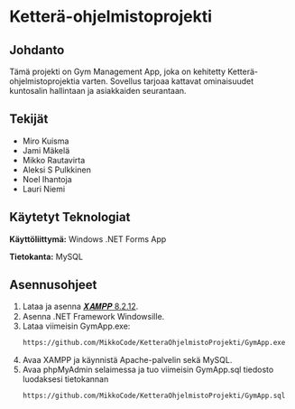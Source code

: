 # Ketterä-ohjelmistoprojekti

## Johdanto
Tämä projekti on Gym Management App, joka on kehitetty Ketterä-ohjelmistoprojektia varten. Sovellus tarjoaa kattavat ominaisuudet kuntosalin hallintaan ja asiakkaiden seurantaan.

## Tekijät
- Miro Kuisma
- Jami Mäkelä
- Mikko Rautavirta
- Aleksi S Pulkkinen
- Noel Ihantoja
- Lauri Niemi

## Käytetyt Teknologiat
**Käyttöliittymä:** Windows .NET Forms App

**Tietokanta:** MySQL

## Asennusohjeet
1. Lataa ja asenna [𝑿𝑨𝑴𝑷𝑷 8.2.12](https://sourceforge.net/projects/xampp/files/XAMPP%20Windows/8.2.12/xampp-windows-x64-8.2.12-0-VS16-installer.exe).
2. Asenna .NET Framework Windowsille.
3. Lataa viimeisin GymApp.exe:
     ```bash
     https://github.com/MikkoCode/KetteraOhjelmistoProjekti/GymApp.exe
     ```
 4. Avaa XAMPP ja käynnistä Apache-palvelin sekä MySQL.
 5. Avaa phpMyAdmin selaimessa ja tuo viimeisin GymApp.sql tiedosto luodaksesi tietokannan
     ```bash
     https://github.com/MikkoCode/KetteraOhjelmistoProjekti/GymApp.sql
     ```
